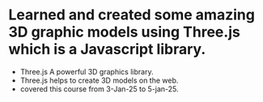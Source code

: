 <h1>Learned and created some amazing 3D graphic models using Three.js which is a Javascript library.</h1>

<ul>
  <li>Three.js A powerful 3D graphics library.</li>
  <li>Three.js helps to create 3D models on the web.</li>
  <li>covered this course from 3-Jan-25 to 5-jan-25. </li>
</ul>

